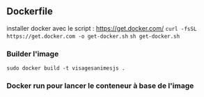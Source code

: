 ## Dockerfile
installer docker avec le script : https://get.docker.com/
```curl -fsSL https://get.docker.com -o get-docker.sh```
```sh get-docker.sh```

### Builder l'image
```
sudo docker build -t visagesanimesjs .
```
### Docker run pour lancer le conteneur à base de l'image
